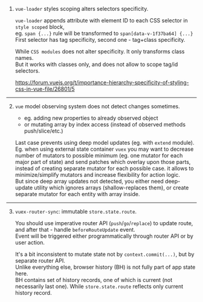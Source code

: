 1. `vue-loader` styles scoping alters selectors specificity.  

    `vue-loader` appends attribute with element ID to each CSS selector in `style scoped` block,  
    eg. `span {...}` rule will be transformed to `span[data-v-1f37ba64] {...}`  
    First selector has tag specificity, second one - tag+class specificity.  

    While `CSS modules` does not alter specificity. It only transforms class names.  
    But it works with classes only, and does not allow to scope tag/id selectors.

    https://forum.vuejs.org/t/importance-hierarchy-specificity-of-styling-css-in-vue-file/26801/5

---

2. `vue` model observing system does not detect changes sometimes.  

    - eg. adding new properties to already observed object
    - or mutating array by index access
    (instead of observed methods push/slice/etc.)  

    Last case prevents using deep model updates (eg. with `extend` module).  
    Eg. when using external state container `vuex` you may want to decrease number of
    mutators to possible minimum (eg. one mutator for each major part of state)
    and send patches which overlay upon those parts, instead of creating separate
    mutator for each possible case. it allows to minimize/simplify mutators and
    increase flexibility for action logic.  
    But since deep array updates not detected, you either need deep-update utility
    which ignores arrays (shallow-replaces them), or create separate mutator for
    each entity with array inside.

---

3. `vuex-router-sync`: immutable `store.state.route`.  
    
    You should use imperative router API (`push`/`go`/`replace`) to update route, and after that - handle `beforeRouteUpdate` event.  
    Event will be triggered either programmatically through router API or by user action.

    It's a bit inconsistent to mutate state not by `context.commit(...)`, but by separate router API.  
    Unlike everything else, browser history (BH) is not fully part of app state here.  
    BH contains set of history records, one of which is current (not necessarily last one).
    While `store.state.route` reflects only current history record.  
